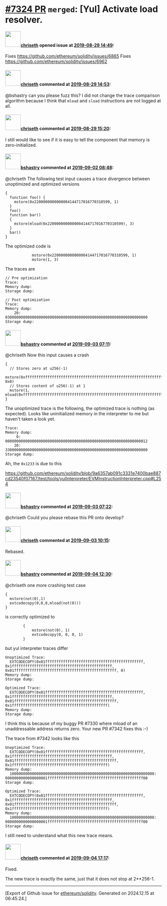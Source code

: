 # [\#7324 PR](https://github.com/ethereum/solidity/pull/7324) `merged`: [Yul] Activate load resolver.

#### <img src="https://avatars.githubusercontent.com/u/9073706?v=4" width="50">[chriseth](https://github.com/chriseth) opened issue at [2019-08-29 14:49](https://github.com/ethereum/solidity/pull/7324):

Fixes https://github.com/ethereum/solidity/issues/6865
Fixes https://github.com/ethereum/solidity/issues/6962

#### <img src="https://avatars.githubusercontent.com/u/9073706?v=4" width="50">[chriseth](https://github.com/chriseth) commented at [2019-08-29 14:53](https://github.com/ethereum/solidity/pull/7324#issuecomment-526222647):

@bshastry can you please fuzz this? I did not change the trace comparison algorithm because I think that `mload` and `sload` instructions are not logged at all.

#### <img src="https://avatars.githubusercontent.com/u/9073706?v=4" width="50">[chriseth](https://github.com/chriseth) commented at [2019-08-29 15:20](https://github.com/ethereum/solidity/pull/7324#issuecomment-526234387):

I still would like to see if it is easy to tell the component that memory is zero-initialized.

#### <img src="https://avatars.githubusercontent.com/u/2388185?v=4" width="50">[bshastry](https://github.com/bshastry) commented at [2019-09-02 08:48](https://github.com/ethereum/solidity/pull/7324#issuecomment-527061209):

@chriseth The following test input causes a trace divergence between unoptimized and optimized versions

```
{
  function foo() {
    mstore(0x2200000000000004144717016770310599, 1)
  }
  foo()
  function bar()
  {
    mstore(mload(0x2200000000000004144717016770310599), 3)
  }
  bar()
}
```

The optimized code is
```
            mstore(0x2200000000000004144717016770310599, 1)
            mstore(1, 3)
```


The traces are

```
// Pre optimization
Trace:
Memory dump:
Storage dump:

// Post optimization
Trace:
Memory dump:
    20: 0300000000000000000000000000000000000000000000000000000000000000
Storage dump:
```

#### <img src="https://avatars.githubusercontent.com/u/2388185?v=4" width="50">[bshastry](https://github.com/bshastry) commented at [2019-09-03 07:11](https://github.com/ethereum/solidity/pull/7324#issuecomment-527334631):

@chriseth Now this input causes a crash

```
{
  // Stores zero at u256(-1)
  mstore(0xffffffffffffffffffffffffffffffffffffffffffffffffffffffffffffffff, 0x0)
  // Stores content of u256(-1) at 1
  mstore(1, mload(0xffffffffffffffffffffffffffffffffffffffffffffffffffffffffffffffff))
}
```

The unoptimized trace is the following, the optimized trace is nothing (as expected). Looks like uninitialized memory in the interpreter to me but haven't taken a look yet.

```
Trace:
Memory dump:
     0: 0000000000000000000000000000000000000000000000000000000000000012
    20: 3300000000000000000000000000000000000000000000000000000000000000
Storage dump:
```

Ah, the `0x1233` is due to this

https://github.com/ethereum/solidity/blob/9a6357ab091c3331e7400bae887cd23540f07167/test/tools/yulInterpreter/EVMInstructionInterpreter.cpp#L254

#### <img src="https://avatars.githubusercontent.com/u/2388185?v=4" width="50">[bshastry](https://github.com/bshastry) commented at [2019-09-03 07:22](https://github.com/ethereum/solidity/pull/7324#issuecomment-527337873):

@chriseth Could you please rebase this PR onto develop?

#### <img src="https://avatars.githubusercontent.com/u/9073706?v=4" width="50">[chriseth](https://github.com/chriseth) commented at [2019-09-03 10:15](https://github.com/ethereum/solidity/pull/7324#issuecomment-527396635):

Rebased.

#### <img src="https://avatars.githubusercontent.com/u/2388185?v=4" width="50">[bshastry](https://github.com/bshastry) commented at [2019-09-04 12:30](https://github.com/ethereum/solidity/pull/7324#issuecomment-527879225):

@chriseth one more crashing test case

```
{
  mstore(not(0),1)
  extcodecopy(0,0,0,mload(not(0)))
}
```

is correctly optimized to

```
        {                                                             
            mstore(not(0), 1)
            extcodecopy(0, 0, 0, 1)
        }
```

but yul interpreter traces differ

```
Unoptimized Trace:
  EXTCODECOPY(0x01ffffffffffffffffffffffffffffffffffffffffffff, 0x1fffffffffffffffffffffffffffffffffffffffffffff, 0x01ffffffffffffffffffffffffffffffffffffffffffffff, 0)
Memory dump:
Storage dump:

Optimized Trace:
  EXTCODECOPY(0x01ffffffffffffffffffffffffffffffffffffffffffff, 0x1fffffffffffffffffffffffffffffffffffffffffffff, 0x01ffffffffffffffffffffffffffffffffffffffffffffff, 0x1fffffffffffffffffffffffffffffffffffffffffff)
Memory dump:
Storage dump:
```

I think this is because of my buggy PR #7330 where mload of an unaddressable address returns zero. Your new PR #7342 fixes this :-)

The trace from #7342 looks like this

```
Unoptimized Trace:
  EXTCODECOPY(0x01ffffffffffffffffffffffffffffffffffffffffffff, 0x1fffffffffffffffffffffffffffffffffffffffffffff, 0x01ffffffffffffffffffffffffffffffffffffffffffffff, 0x1fffffffffffffffffffffffffffffffffffffffffff)
Memory dump:
  10000000000000000000000000000000000000000000000000000000000000000: 0000000000000000001fffffffffffffffffffffffffffffffffffffffffff00
Storage dump:

Optimized Trace:
  EXTCODECOPY(0x01ffffffffffffffffffffffffffffffffffffffffffff, 0x1fffffffffffffffffffffffffffffffffffffffffffff, 0x01ffffffffffffffffffffffffffffffffffffffffffffff, 0x1fffffffffffffffffffffffffffffffffffffffffff)
Memory dump:
  10000000000000000000000000000000000000000000000000000000000000000: 0000000000000000001fffffffffffffffffffffffffffffffffffffffffff00
Storage dump:
```

I still need to understand what this new trace means.

#### <img src="https://avatars.githubusercontent.com/u/9073706?v=4" width="50">[chriseth](https://github.com/chriseth) commented at [2019-09-04 17:17](https://github.com/ethereum/solidity/pull/7324#issuecomment-527998694):

Fixed.

The new trace is exactly the same, just that it does not stop at 2**256-1.


-------------------------------------------------------------------------------



[Export of Github issue for [ethereum/solidity](https://github.com/ethereum/solidity). Generated on 2024.12.15 at 06:45:24.]
